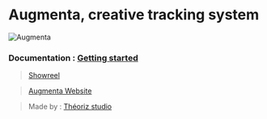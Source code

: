 Augmenta, creative tracking system
==================================

![Augmenta](https://github.com/Theoriz/Augmenta/blob/gh-pages/res/gif/augmenta_480p.gif)

### Documentation : [Getting started](https://github.com/Theoriz/Augmenta/wiki)

> [Showreel](https://www.youtube.com/watch?v=Bswps0tFLqs)

> [Augmenta Website](https://augmenta-tech.com/)

> Made by : [Théoriz studio](http://www.theoriz.com/)

